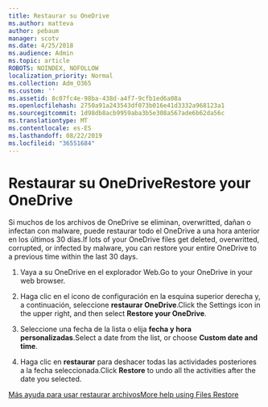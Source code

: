 ```yaml
---
title: Restaurar su OneDrive
ms.author: matteva
author: pebaum
manager: scotv
ms.date: 4/25/2018
ms.audience: Admin
ms.topic: article
ROBOTS: NOINDEX, NOFOLLOW
localization_priority: Normal
ms.collection: Adm_O365
ms.custom: ''
ms.assetid: 8c07fc4e-98ba-438d-a4f7-9cfb1ed6a08a
ms.openlocfilehash: 2750a91a243543df073b016e41d3332a968123a1
ms.sourcegitcommit: 1d98db8acb9959aba3b5e308a567ade6b62da56c
ms.translationtype: MT
ms.contentlocale: es-ES
ms.lasthandoff: 08/22/2019
ms.locfileid: "36551684"
---
```

# <a name="restore-your-onedrive"></a><span data-ttu-id="7b964-102">Restaurar su OneDrive</span><span class="sxs-lookup"><span data-stu-id="7b964-102">Restore your OneDrive</span></span>

<span data-ttu-id="7b964-103">Si muchos de los archivos de OneDrive se eliminan, overwritted, dañan o infectan con malware, puede restaurar todo el OneDrive a una hora anterior en los últimos 30 días.</span><span class="sxs-lookup"><span data-stu-id="7b964-103">If lots of your OneDrive files get deleted, overwritted, corrupted, or infected by malware, you can restore your entire OneDrive to a previous time within the last 30 days.</span></span>
  
1. <span data-ttu-id="7b964-104">Vaya a su OneDrive en el explorador Web.</span><span class="sxs-lookup"><span data-stu-id="7b964-104">Go to your OneDrive in your web browser.</span></span>
    
2. <span data-ttu-id="7b964-105">Haga clic en el icono de configuración en la esquina superior derecha y, a continuación, seleccione **restaurar OneDrive**.</span><span class="sxs-lookup"><span data-stu-id="7b964-105">Click the Settings icon in the upper right, and then select **Restore your OneDrive**.</span></span>
    
3. <span data-ttu-id="7b964-106">Seleccione una fecha de la lista o elija **fecha y hora personalizadas**.</span><span class="sxs-lookup"><span data-stu-id="7b964-106">Select a date from the list, or choose **Custom date and time**.</span></span>
    
4. <span data-ttu-id="7b964-107">Haga clic en **restaurar** para deshacer todas las actividades posteriores a la fecha seleccionada.</span><span class="sxs-lookup"><span data-stu-id="7b964-107">Click **Restore** to undo all the activities after the date you selected.</span></span> 
    
[<span data-ttu-id="7b964-108">Más ayuda para usar restaurar archivos</span><span class="sxs-lookup"><span data-stu-id="7b964-108">More help using Files Restore</span></span>](https://go.microsoft.com/fwlink/?linkid=872874)
  

